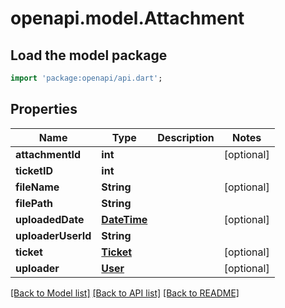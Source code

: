 # openapi.model.Attachment

## Load the model package
```dart
import 'package:openapi/api.dart';
```

## Properties
Name | Type | Description | Notes
------------ | ------------- | ------------- | -------------
**attachmentId** | **int** |  | [optional] 
**ticketID** | **int** |  | 
**fileName** | **String** |  | [optional] 
**filePath** | **String** |  | 
**uploadedDate** | [**DateTime**](DateTime.md) |  | [optional] 
**uploaderUserId** | **String** |  | 
**ticket** | [**Ticket**](Ticket.md) |  | [optional] 
**uploader** | [**User**](User.md) |  | [optional] 

[[Back to Model list]](../README.md#documentation-for-models) [[Back to API list]](../README.md#documentation-for-api-endpoints) [[Back to README]](../README.md)


